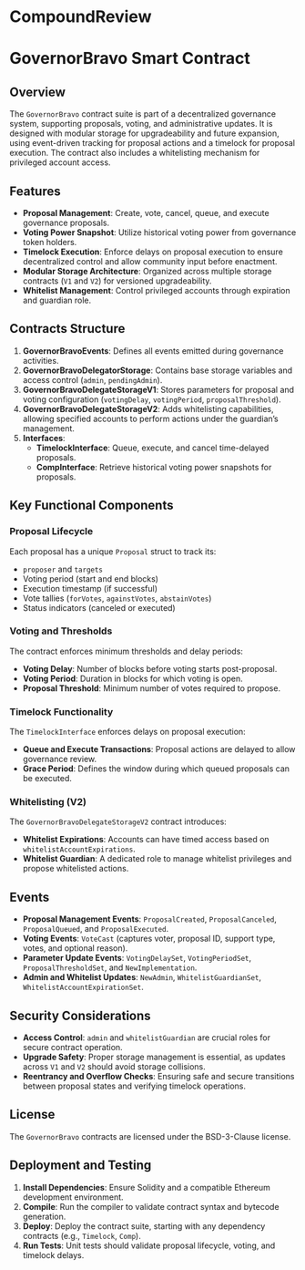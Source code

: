 # CompoundReview
# GovernorBravo Smart Contract

## Overview
The `GovernorBravo` contract suite is part of a decentralized governance system, supporting proposals, voting, and administrative updates. It is designed with modular storage for upgradeability and future expansion, using event-driven tracking for proposal actions and a timelock for proposal execution. The contract also includes a whitelisting mechanism for privileged account access.

## Features
- **Proposal Management**: Create, vote, cancel, queue, and execute governance proposals.
- **Voting Power Snapshot**: Utilize historical voting power from governance token holders.
- **Timelock Execution**: Enforce delays on proposal execution to ensure decentralized control and allow community input before enactment.
- **Modular Storage Architecture**: Organized across multiple storage contracts (`V1` and `V2`) for versioned upgradeability.
- **Whitelist Management**: Control privileged accounts through expiration and guardian role.

## Contracts Structure

1. **GovernorBravoEvents**: Defines all events emitted during governance activities.
2. **GovernorBravoDelegatorStorage**: Contains base storage variables and access control (`admin`, `pendingAdmin`).
3. **GovernorBravoDelegateStorageV1**: Stores parameters for proposal and voting configuration (`votingDelay`, `votingPeriod`, `proposalThreshold`).
4. **GovernorBravoDelegateStorageV2**: Adds whitelisting capabilities, allowing specified accounts to perform actions under the guardian’s management.
5. **Interfaces**:
   - **TimelockInterface**: Queue, execute, and cancel time-delayed proposals.
   - **CompInterface**: Retrieve historical voting power snapshots for proposals.

## Key Functional Components

### Proposal Lifecycle
Each proposal has a unique `Proposal` struct to track its:
- `proposer` and `targets`
- Voting period (start and end blocks)
- Execution timestamp (if successful)
- Vote tallies (`forVotes`, `againstVotes`, `abstainVotes`)
- Status indicators (canceled or executed)

### Voting and Thresholds
The contract enforces minimum thresholds and delay periods:
- **Voting Delay**: Number of blocks before voting starts post-proposal.
- **Voting Period**: Duration in blocks for which voting is open.
- **Proposal Threshold**: Minimum number of votes required to propose.

### Timelock Functionality
The `TimelockInterface` enforces delays on proposal execution:
- **Queue and Execute Transactions**: Proposal actions are delayed to allow governance review.
- **Grace Period**: Defines the window during which queued proposals can be executed.

### Whitelisting (V2)
The `GovernorBravoDelegateStorageV2` contract introduces:
- **Whitelist Expirations**: Accounts can have timed access based on `whitelistAccountExpirations`.
- **Whitelist Guardian**: A dedicated role to manage whitelist privileges and propose whitelisted actions.

## Events
- **Proposal Management Events**: `ProposalCreated`, `ProposalCanceled`, `ProposalQueued`, and `ProposalExecuted`.
- **Voting Events**: `VoteCast` (captures voter, proposal ID, support type, votes, and optional reason).
- **Parameter Update Events**: `VotingDelaySet`, `VotingPeriodSet`, `ProposalThresholdSet`, and `NewImplementation`.
- **Admin and Whitelist Updates**: `NewAdmin`, `WhitelistGuardianSet`, `WhitelistAccountExpirationSet`.

## Security Considerations
- **Access Control**: `admin` and `whitelistGuardian` are crucial roles for secure contract operation.
- **Upgrade Safety**: Proper storage management is essential, as updates across `V1` and `V2` should avoid storage collisions.
- **Reentrancy and Overflow Checks**: Ensuring safe and secure transitions between proposal states and verifying timelock operations.

## License
The `GovernorBravo` contracts are licensed under the BSD-3-Clause license.

## Deployment and Testing
1. **Install Dependencies**: Ensure Solidity and a compatible Ethereum development environment.
2. **Compile**: Run the compiler to validate contract syntax and bytecode generation.
3. **Deploy**: Deploy the contract suite, starting with any dependency contracts (e.g., `Timelock`, `Comp`).
4. **Run Tests**: Unit tests should validate proposal lifecycle, voting, and timelock delays.


